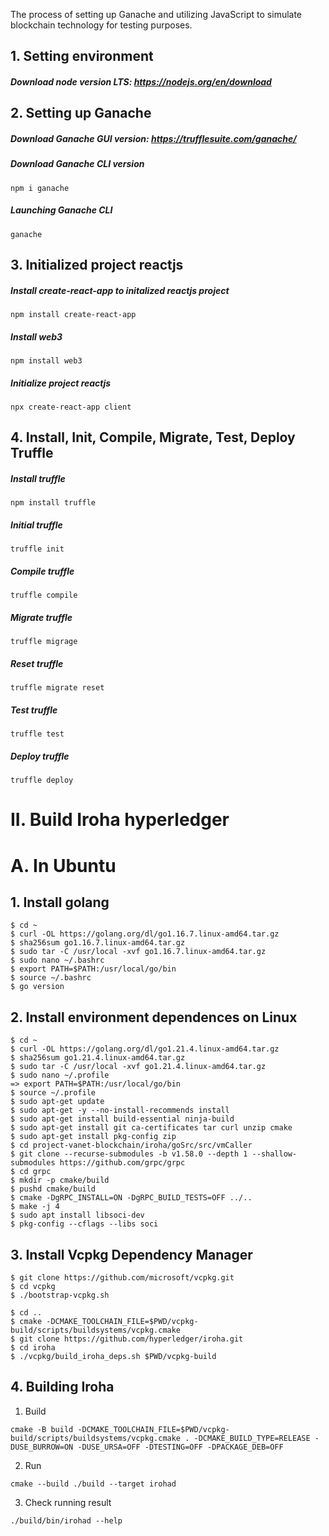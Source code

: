 The process of setting up Ganache and utilizing JavaScript to simulate blockchain technology for testing purposes.

## 1. Setting environment

##### Download node version LTS: https://nodejs.org/en/download

## 2. Setting up Ganache

##### Download Ganache GUI version: https://trufflesuite.com/ganache/ 

##### Download Ganache CLI version 
```
npm i ganache
```

##### Launching Ganache CLI
```
ganache
```

## 3. Initialized project reactjs
##### Install create-react-app to initalized reactjs project 
```
npm install create-react-app
```

##### Install web3 
```
npm install web3
```

##### Initialize project reactjs 
```
npx create-react-app client
```


## 4. Install, Init, Compile, Migrate, Test, Deploy Truffle

##### Install truffle
```
npm install truffle
```

##### Initial truffle
```
truffle init
```

##### Compile truffle 
```
truffle compile
```

##### Migrate truffle 
```
truffle migrage
```

##### Reset truffle 
```
truffle migrate reset
```

##### Test truffle 
```
truffle test
```

##### Deploy truffle 
```
truffle deploy
```


# II. Build Iroha hyperledger
# A. In Ubuntu
## 1. Install golang
```
$ cd ~
$ curl -OL https://golang.org/dl/go1.16.7.linux-amd64.tar.gz
$ sha256sum go1.16.7.linux-amd64.tar.gz
$ sudo tar -C /usr/local -xvf go1.16.7.linux-amd64.tar.gz
$ sudo nano ~/.bashrc
$ export PATH=$PATH:/usr/local/go/bin
$ source ~/.bashrc
$ go version
```

## 2. Install environment dependences on Linux 
```
$ cd ~
$ curl -OL https://golang.org/dl/go1.21.4.linux-amd64.tar.gz
$ sha256sum go1.21.4.linux-amd64.tar.gz
$ sudo tar -C /usr/local -xvf go1.21.4.linux-amd64.tar.gz
$ sudo nano ~/.profile
=> export PATH=$PATH:/usr/local/go/bin
$ source ~/.profile
$ sudo apt-get update
$ sudo apt-get -y --no-install-recommends install 
$ sudo apt-get install build-essential ninja-build 
$ sudo apt-get install git ca-certificates tar curl unzip cmake
$ sudo apt-get install pkg-config zip
$ cd project-vanet-blockchain/iroha/goSrc/src/vmCaller
$ git clone --recurse-submodules -b v1.58.0 --depth 1 --shallow-submodules https://github.com/grpc/grpc
$ cd grpc
$ mkdir -p cmake/build
$ pushd cmake/build
$ cmake -DgRPC_INSTALL=ON -DgRPC_BUILD_TESTS=OFF ../..
$ make -j 4
$ sudo apt install libsoci-dev
$ pkg-config --cflags --libs soci
```

## 3. Install Vcpkg Dependency Manager
```
$ git clone https://github.com/microsoft/vcpkg.git
$ cd vcpkg
$ ./bootstrap-vcpkg.sh

$ cd ..
$ cmake -DCMAKE_TOOLCHAIN_FILE=$PWD/vcpkg-build/scripts/buildsystems/vcpkg.cmake
$ git clone https://github.com/hyperledger/iroha.git
$ cd iroha
$ ./vcpkg/build_iroha_deps.sh $PWD/vcpkg-build
```

## 4. Building Iroha
1. Build
```
cmake -B build -DCMAKE_TOOLCHAIN_FILE=$PWD/vcpkg-build/scripts/buildsystems/vcpkg.cmake . -DCMAKE_BUILD_TYPE=RELEASE -DUSE_BURROW=ON -DUSE_URSA=OFF -DTESTING=OFF -DPACKAGE_DEB=OFF
```
2. Run
```
cmake --build ./build --target irohad
```
3. Check running result
```
./build/bin/irohad --help
```